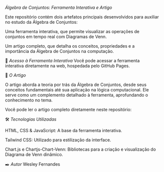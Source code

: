 *Álgebra de Conjuntos: Ferramenta Interativa e Artigo*

Este repositório contém dois artefatos principais desenvolvidos para auxiliar no estudo da Álgebra de Conjuntos:

Uma ferramenta interativa, que permite visualizar as operações de conjuntos em tempo real com Diagramas de Venn.

Um artigo completo, que detalha os conceitos, propriedades e a importância da Álgebra de Conjuntos na computação.

🚀 *Acesso à Ferramenta Interativa*
Você pode acessar a ferramenta interativa diretamente na web, hospedada pelo GitHub Pages. 



📄 *O Artigo*

O artigo aborda a teoria por trás da Álgebra de Conjuntos, desde seus conceitos fundamentais até sua aplicação na lógica computacional. Ele serve como um complemento detalhado à ferramenta, aprofundando o conhecimento no tema.

Você pode ler o artigo completo diretamente neste repositório:


🛠️ *Tecnologias Utilizadas*

HTML, CSS & JavaScript: A base da ferramenta interativa.

Tailwind CSS: Utilizado para estilização da interface.

Chart.js e Chartjs-Chart-Venn: Bibliotecas para a criação e visualização do Diagrama de Venn dinâmico.

✒️ *Autor*
Wesley Fernandes
